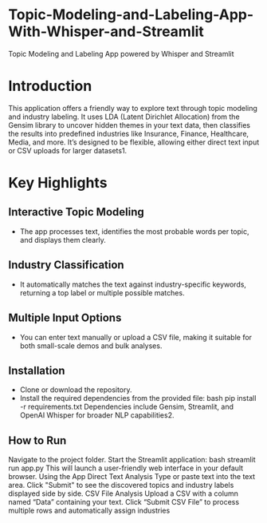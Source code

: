 # Topic-Modeling-and-Labeling-App-With-Whisper-and-Streamlit
Topic Modeling and Labeling App powered by Whisper and Streamlit
# Introduction
This application offers a friendly way to explore text through topic modeling and industry labeling. It uses LDA (Latent Dirichlet Allocation) from the Gensim library to uncover hidden themes in your text data, then classifies the results into predefined industries like Insurance, Finance, Healthcare, Media, and more. It’s designed to be flexible, allowing either direct text input or CSV uploads for larger datasets1.
# Key Highlights
## Interactive Topic Modeling
- The app processes text, identifies the most probable words per topic, and displays them clearly.
## Industry Classification
- It automatically matches the text against industry-specific keywords, returning a top label or multiple possible matches.
## Multiple Input Options
- You can enter text manually or upload a CSV file, making it suitable for both small-scale demos and bulk analyses.
## Installation
- Clone or download the repository.
- Install the required dependencies from the provided file:
bash
pip install -r requirements.txt
Dependencies include Gensim, Streamlit, and OpenAI Whisper for broader NLP capabilities2.
## How to Run
Navigate to the project folder.
Start the Streamlit application:
bash
streamlit run app.py
This will launch a user-friendly web interface in your default browser.
Using the App
Direct Text Analysis
Type or paste text into the text area.
Click "Submit" to see the discovered topics and industry labels displayed side by side.
CSV File Analysis
Upload a CSV with a column named “Data” containing your text.
Click “Submit CSV File” to process multiple rows and automatically assign industries
